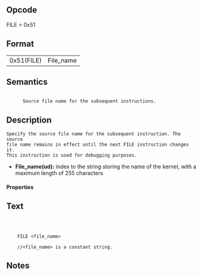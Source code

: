 <!---======================= begin_copyright_notice ============================

Copyright (C) 2020-2022 Intel Corporation

SPDX-License-Identifier: MIT

============================= end_copyright_notice ==========================-->

## Opcode

  FILE = 0x51

## Format

| | |
| --- | --- |
| 0x51(FILE) | File_name |


## Semantics


```

      Source file name for the subsequent instructions.
```

## Description





    Specify the source file name for the subsequent instruction. The source
    file name remains in effect until the next FILE instruction changes it.
    This instruction is used for debugging purposes.


- **File_name(ud):** index to the string storing the name of the kernel, with a maximum length of 255 characters


#### Properties




## Text
```



    FILE <file_name>

    //<file_name> is a constant string.
```
## Notes





